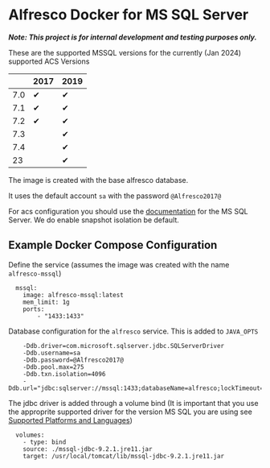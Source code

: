 # Alfresco Docker for MS SQL Server

**_Note: This project is for internal development and testing purposes only._**

These are the supported MSSQL versions for the currently (Jan 2024) supported ACS Versions

||2017|2019|
|---|---|---|
|7.0|&#10004;|&#10004;|
|7.1|&#10004;|&#10004;|
|7.2|&#10004;|&#10004;|
|7.3||&#10004;|
|7.4||&#10004;|
|23||&#10004;|

The image is created with the base alfresco database.

It uses the default account `sa` with the password `@Alfresco2017@`

For acs configuration you should use the [documentation](https://docs.alfresco.com/content-services/latest/config/databases/#microsoft-sql-server) for the MS SQL Server. We do enable snapshot isolation be default.

## Example Docker Compose Configuration

Define the service
(assumes the image was created with the name `alfresco-mssql`)
```
  mssql:
    image: alfresco-mssql:latest
    mem_limit: 1g
    ports:
        - "1433:1433"
```
Database configuration for the `alfresco` service.  This is added to `JAVA_OPTS`
```
    -Ddb.driver=com.microsoft.sqlserver.jdbc.SQLServerDriver
    -Ddb.username=sa
    -Ddb.password=@Alfresco2017@
    -Ddb.pool.max=275
    -Ddb.txn.isolation=4096
    -Ddb.url="jdbc:sqlserver://mssql:1433;databaseName=alfresco;lockTimeout=1000;"
```
The jdbc driver is added through a volume bind (It is important that you use the approprite supported driver for the version MS SQL you are using see [Supported Platforms and Languages](https://www.alfresco.com/services/subscription/supported-platforms))
```
  volumes:
    - type: bind
    source: ./mssql-jdbc-9.2.1.jre11.jar
    target: /usr/local/tomcat/lib/mssql-jdbc-9.2.1.jre11.jar
```
